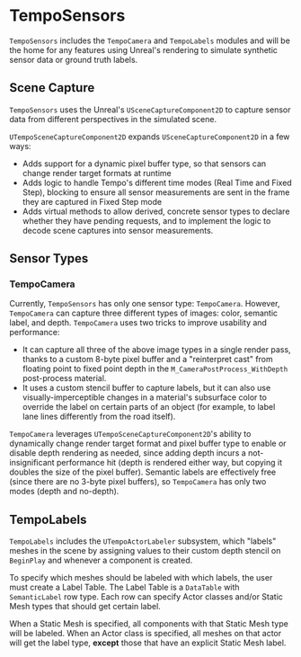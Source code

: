 # TempoSensors
`TempoSensors` includes the `TempoCamera` and `TempoLabels` modules and will be the home for any features using Unreal's rendering to simulate synthetic sensor data or ground truth labels.

## Scene Capture
`TempoSensors` uses the Unreal's `USceneCaptureComponent2D` to capture sensor data from different perspectives in the simulated scene.

`UTempoSceneCaptureComponent2D` expands `USceneCaptureComponent2D` in a few ways:
- Adds support for a dynamic pixel buffer type, so that sensors can change render target formats at runtime
- Adds logic to handle Tempo's different time modes (Real Time and Fixed Step), blocking to ensure all sensor measurements are sent in the frame they are captured in Fixed Step mode
- Adds virtual methods to allow derived, concrete sensor types to declare whether they have pending requests, and to implement the logic to decode scene captures into sensor measurements.

## Sensor Types
### TempoCamera
Currently, `TempoSensors` has only one sensor type: `TempoCamera`. However, `TempoCamera` can capture three different types of images: color, semantic label, and depth. `TempoCamera` uses two tricks to improve usability and performance:
- It can capture all three of the above image types in a single render pass, thanks to a custom 8-byte pixel buffer and a "reinterpret cast" from floating point to fixed point depth in the `M_CameraPostProcess_WithDepth` post-process material.
- It uses a custom stencil buffer to capture labels, but it can also use visually-imperceptible changes in a material's subsurface color to override the label on certain parts of an object (for example, to label lane lines differently from the road itself).

`TempoCamera` leverages `UTempoSceneCaptureComponent2D`'s ability to dynamically change render target format and pixel buffer type to enable or disable depth rendering as needed, since adding depth incurs a not-insignificant performance hit (depth is rendered either way, but copying it doubles the size of the pixel buffer). Semantic labels are effectively free (since there are no 3-byte pixel buffers), so `TempoCamera` has only two modes (depth and no-depth).

## TempoLabels
`TempoLabels` includes the `UTempoActorLabeler` subsystem, which "labels" meshes in the scene by assigning values to their custom depth stencil on `BeginPlay` and whenever a component is created.

To specify which meshes should be labeled with which labels, the user must create a Label Table. The Label Table is a `DataTable` with `SemanticLabel` row type. Each row can specify Actor classes and/or Static Mesh types that should get certain label.

When a Static Mesh is specified, all components with that Static Mesh type will be labeled. When an Actor class is specified, all meshes on that actor will get the label type, **except** those that have an explicit Static Mesh label.
